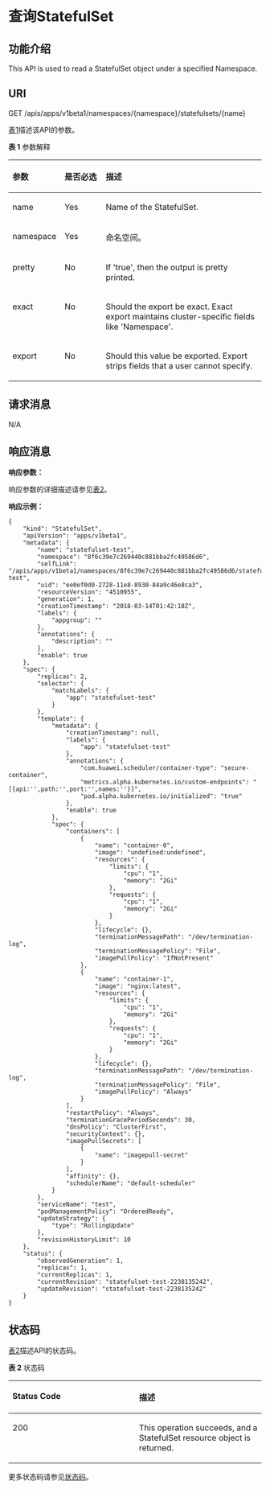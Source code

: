 # 查询StatefulSet<a name="cci_02_0038"></a>

## 功能介绍<a name="zh-cn_topic_0091433690_section15132207"></a>

This API is used to read a StatefulSet object under a specified Namespace.

## URI<a name="zh-cn_topic_0091433690_section1972143"></a>

GET /apis/apps/v1beta1/namespaces/\{namespace\}/statefulsets/\{name\}

[表1](#zh-cn_topic_0091433690_d0e38675)描述该API的参数。

**表 1**  参数解释

<a name="zh-cn_topic_0091433690_d0e38675"></a>
<table><thead align="left"><tr id="zh-cn_topic_0091433690_row60367007"><th class="cellrowborder" valign="top" width="20.407959204079592%" id="mcps1.2.4.1.1"><p id="zh-cn_topic_0091433690_p65652297517"><a name="zh-cn_topic_0091433690_p65652297517"></a><a name="zh-cn_topic_0091433690_p65652297517"></a>参数</p>
</th>
<th class="cellrowborder" valign="top" width="16.328367163283673%" id="mcps1.2.4.1.2"><p id="zh-cn_topic_0091433690_p165661629135114"><a name="zh-cn_topic_0091433690_p165661629135114"></a><a name="zh-cn_topic_0091433690_p165661629135114"></a>是否必选</p>
</th>
<th class="cellrowborder" valign="top" width="63.26367363263674%" id="mcps1.2.4.1.3"><p id="zh-cn_topic_0091433690_p14567629115114"><a name="zh-cn_topic_0091433690_p14567629115114"></a><a name="zh-cn_topic_0091433690_p14567629115114"></a>描述</p>
</th>
</tr>
</thead>
<tbody><tr id="zh-cn_topic_0091433690_row35644311"><td class="cellrowborder" valign="top" width="20.407959204079592%" headers="mcps1.2.4.1.1 "><p id="zh-cn_topic_0091433690_p1508084"><a name="zh-cn_topic_0091433690_p1508084"></a><a name="zh-cn_topic_0091433690_p1508084"></a>name</p>
</td>
<td class="cellrowborder" valign="top" width="16.328367163283673%" headers="mcps1.2.4.1.2 "><p id="zh-cn_topic_0091433690_p55045998"><a name="zh-cn_topic_0091433690_p55045998"></a><a name="zh-cn_topic_0091433690_p55045998"></a>Yes</p>
</td>
<td class="cellrowborder" valign="top" width="63.26367363263674%" headers="mcps1.2.4.1.3 "><p id="zh-cn_topic_0091433690_p29540844"><a name="zh-cn_topic_0091433690_p29540844"></a><a name="zh-cn_topic_0091433690_p29540844"></a>Name of the StatefulSet.</p>
</td>
</tr>
<tr id="zh-cn_topic_0091433690_row64541008"><td class="cellrowborder" valign="top" width="20.407959204079592%" headers="mcps1.2.4.1.1 "><p id="zh-cn_topic_0091433690_p60439184"><a name="zh-cn_topic_0091433690_p60439184"></a><a name="zh-cn_topic_0091433690_p60439184"></a>namespace</p>
</td>
<td class="cellrowborder" valign="top" width="16.328367163283673%" headers="mcps1.2.4.1.2 "><p id="zh-cn_topic_0091433690_p63735753"><a name="zh-cn_topic_0091433690_p63735753"></a><a name="zh-cn_topic_0091433690_p63735753"></a>Yes</p>
</td>
<td class="cellrowborder" valign="top" width="63.26367363263674%" headers="mcps1.2.4.1.3 "><p id="zh-cn_topic_0079615000_p8332925"><a name="zh-cn_topic_0079615000_p8332925"></a><a name="zh-cn_topic_0079615000_p8332925"></a>命名空间。</p>
</td>
</tr>
<tr id="zh-cn_topic_0091433690_row24030130"><td class="cellrowborder" valign="top" width="20.407959204079592%" headers="mcps1.2.4.1.1 "><p id="zh-cn_topic_0091433690_p283486"><a name="zh-cn_topic_0091433690_p283486"></a><a name="zh-cn_topic_0091433690_p283486"></a>pretty</p>
</td>
<td class="cellrowborder" valign="top" width="16.328367163283673%" headers="mcps1.2.4.1.2 "><p id="zh-cn_topic_0091433690_p22962431"><a name="zh-cn_topic_0091433690_p22962431"></a><a name="zh-cn_topic_0091433690_p22962431"></a>No</p>
</td>
<td class="cellrowborder" valign="top" width="63.26367363263674%" headers="mcps1.2.4.1.3 "><p id="zh-cn_topic_0091433690_p48017661"><a name="zh-cn_topic_0091433690_p48017661"></a><a name="zh-cn_topic_0091433690_p48017661"></a>If 'true', then the output is pretty printed.</p>
</td>
</tr>
<tr id="zh-cn_topic_0091433690_row29505770"><td class="cellrowborder" valign="top" width="20.407959204079592%" headers="mcps1.2.4.1.1 "><p id="zh-cn_topic_0091433690_p41157182"><a name="zh-cn_topic_0091433690_p41157182"></a><a name="zh-cn_topic_0091433690_p41157182"></a>exact</p>
</td>
<td class="cellrowborder" valign="top" width="16.328367163283673%" headers="mcps1.2.4.1.2 "><p id="zh-cn_topic_0091433690_p45397409"><a name="zh-cn_topic_0091433690_p45397409"></a><a name="zh-cn_topic_0091433690_p45397409"></a>No</p>
</td>
<td class="cellrowborder" valign="top" width="63.26367363263674%" headers="mcps1.2.4.1.3 "><p id="zh-cn_topic_0091433690_p53311550"><a name="zh-cn_topic_0091433690_p53311550"></a><a name="zh-cn_topic_0091433690_p53311550"></a>Should the export be exact. Exact export maintains cluster-specific fields like 'Namespace'.</p>
</td>
</tr>
<tr id="zh-cn_topic_0091433690_row10041905"><td class="cellrowborder" valign="top" width="20.407959204079592%" headers="mcps1.2.4.1.1 "><p id="zh-cn_topic_0091433690_p8087957"><a name="zh-cn_topic_0091433690_p8087957"></a><a name="zh-cn_topic_0091433690_p8087957"></a>export</p>
</td>
<td class="cellrowborder" valign="top" width="16.328367163283673%" headers="mcps1.2.4.1.2 "><p id="zh-cn_topic_0091433690_p51144774"><a name="zh-cn_topic_0091433690_p51144774"></a><a name="zh-cn_topic_0091433690_p51144774"></a>No</p>
</td>
<td class="cellrowborder" valign="top" width="63.26367363263674%" headers="mcps1.2.4.1.3 "><p id="zh-cn_topic_0091433690_p49085995"><a name="zh-cn_topic_0091433690_p49085995"></a><a name="zh-cn_topic_0091433690_p49085995"></a>Should this value be exported. Export strips fields that a user cannot specify.</p>
</td>
</tr>
</tbody>
</table>

## 请求消息<a name="zh-cn_topic_0091433690_section17749294"></a>

N/A

## 响应消息<a name="zh-cn_topic_0091433690_section25525926"></a>

**响应参数：**

响应参数的详细描述请参见[表2](创建StatefulSet（v1beta1）.md#zh-cn_topic_0091433687_d0e37568)。

**响应示例：**

```
{
    "kind": "StatefulSet", 
    "apiVersion": "apps/v1beta1", 
    "metadata": {
        "name": "statefulset-test", 
        "namespace": "8f6c39e7c269440c881bba2fc49586d6", 
        "selfLink": "/apis/apps/v1beta1/namespaces/8f6c39e7c269440c881bba2fc49586d6/statefulsets/statefulset-test", 
        "uid": "ee0ef0d0-2728-11e8-8930-84a9c46e8ca3", 
        "resourceVersion": "4510955", 
        "generation": 1, 
        "creationTimestamp": "2018-03-14T01:42:18Z", 
        "labels": {
            "appgroup": ""
        }, 
        "annotations": {
            "description": ""
        }, 
        "enable": true
    }, 
    "spec": {
        "replicas": 2, 
        "selector": {
            "matchLabels": {
                "app": "statefulset-test"
            }
        }, 
        "template": {
            "metadata": {
                "creationTimestamp": null, 
                "labels": {
                    "app": "statefulset-test"
                }, 
                "annotations": {
                    "com.huawei.scheduler/container-type": "secure-container", 
                    "metrics.alpha.kubernetes.io/custom-endpoints": "[{api:'',path:'',port:'',names:''}]", 
                    "pod.alpha.kubernetes.io/initialized": "true"
                }, 
                "enable": true
            }, 
            "spec": {
                "containers": [
                    {
                        "name": "container-0", 
                        "image": "undefined:undefined", 
                        "resources": {
                            "limits": {
                                "cpu": "1", 
                                "memory": "2Gi"
                            }, 
                            "requests": {
                                "cpu": "1", 
                                "memory": "2Gi"
                            }
                        }, 
                        "lifecycle": {}, 
                        "terminationMessagePath": "/dev/termination-log", 
                        "terminationMessagePolicy": "File", 
                        "imagePullPolicy": "IfNotPresent"
                    }, 
                    {
                        "name": "container-1", 
                        "image": "nginx:latest", 
                        "resources": {
                            "limits": {
                                "cpu": "1", 
                                "memory": "2Gi"
                            }, 
                            "requests": {
                                "cpu": "1", 
                                "memory": "2Gi"
                            }
                        }, 
                        "lifecycle": {}, 
                        "terminationMessagePath": "/dev/termination-log", 
                        "terminationMessagePolicy": "File", 
                        "imagePullPolicy": "Always"
                    }
                ], 
                "restartPolicy": "Always", 
                "terminationGracePeriodSeconds": 30, 
                "dnsPolicy": "ClusterFirst", 
                "securityContext": {}, 
                "imagePullSecrets": [
                    {
                        "name": "imagepull-secret"
                    }
                ], 
                "affinity": {}, 
                "schedulerName": "default-scheduler"
            }
        }, 
        "serviceName": "test", 
        "podManagementPolicy": "OrderedReady", 
        "updateStrategy": {
            "type": "RollingUpdate"
        }, 
        "revisionHistoryLimit": 10
    }, 
    "status": {
        "observedGeneration": 1, 
        "replicas": 1, 
        "currentReplicas": 1, 
        "currentRevision": "statefulset-test-2238135242", 
        "updateRevision": "statefulset-test-2238135242"
    }
}
```

## 状态码<a name="zh-cn_topic_0091433690_section28406742"></a>

[表2](#zh-cn_topic_0091433690_d0e38773)描述API的状态码。

**表 2**  状态码

<a name="zh-cn_topic_0091433690_d0e38773"></a>
<table><thead align="left"><tr id="zh-cn_topic_0091433690_row48797355"><th class="cellrowborder" valign="top" width="50%" id="mcps1.2.3.1.1"><p id="zh-cn_topic_0091433690_p60271674"><a name="zh-cn_topic_0091433690_p60271674"></a><a name="zh-cn_topic_0091433690_p60271674"></a>Status Code</p>
</th>
<th class="cellrowborder" valign="top" width="50%" id="mcps1.2.3.1.2"><p id="zh-cn_topic_0091433690_p50167450"><a name="zh-cn_topic_0091433690_p50167450"></a><a name="zh-cn_topic_0091433690_p50167450"></a>描述</p>
</th>
</tr>
</thead>
<tbody><tr id="zh-cn_topic_0091433690_row37031667"><td class="cellrowborder" valign="top" width="50%" headers="mcps1.2.3.1.1 "><p id="zh-cn_topic_0091433690_p46775020"><a name="zh-cn_topic_0091433690_p46775020"></a><a name="zh-cn_topic_0091433690_p46775020"></a>200</p>
</td>
<td class="cellrowborder" valign="top" width="50%" headers="mcps1.2.3.1.2 "><p id="zh-cn_topic_0091433690_p30680237"><a name="zh-cn_topic_0091433690_p30680237"></a><a name="zh-cn_topic_0091433690_p30680237"></a>This operation succeeds, and a StatefulSet resource object is returned.</p>
</td>
</tr>
</tbody>
</table>

更多状态码请参见[状态码](状态码.md)。


